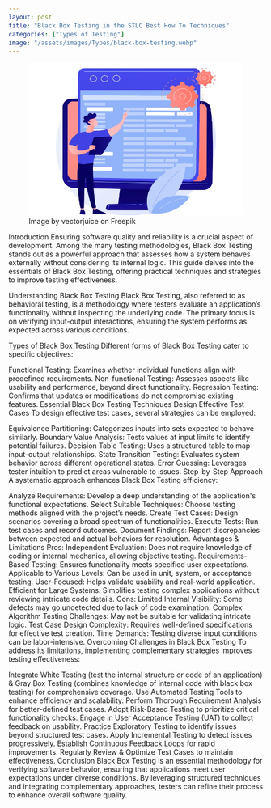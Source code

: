 ```yaml
---
layout: post
title: "Black Box Testing in the STLC Best How To Techniques"
categories: ["Types of Testing"]
image: "/assets/images/Types/black-box-testing.webp"
---
```


<figure>
  <img src="/assets/images/Types/black-box-testing.webp" alt="Black Box Testing" />
  <figcaption>Image by vectorjuice on Freepik</figcaption>
</figure>

Introduction
Ensuring software quality and reliability is a crucial aspect of development. Among the many testing methodologies, Black Box Testing stands out as a powerful approach that assesses how a system behaves externally without considering its internal logic. This guide delves into the essentials of Black Box Testing, offering practical techniques and strategies to improve testing effectiveness.

Understanding Black Box Testing
Black Box Testing, also referred to as behavioral testing, is a methodology where testers evaluate an application’s functionality without inspecting the underlying code. The primary focus is on verifying input-output interactions, ensuring the system performs as expected across various conditions.

Types of Black Box Testing
Different forms of Black Box Testing cater to specific objectives:

Functional Testing: Examines whether individual functions align with predefined requirements.
Non-functional Testing: Assesses aspects like usability and performance, beyond direct functionality.
Regression Testing: Confirms that updates or modifications do not compromise existing features.
Essential Black Box Testing Techniques
Design Effective Test Cases
To design effective test cases, several strategies can be employed:

Equivalence Partitioning: Categorizes inputs into sets expected to behave similarly.
Boundary Value Analysis: Tests values at input limits to identify potential failures.
Decision Table Testing: Uses a structured table to map input-output relationships.
State Transition Testing: Evaluates system behavior across different operational states.
Error Guessing: Leverages tester intuition to predict areas vulnerable to issues.
Step-by-Step Approach
A systematic approach enhances Black Box Testing efficiency:

Analyze Requirements: Develop a deep understanding of the application's functional expectations.
Select Suitable Techniques: Choose testing methods aligned with the project’s needs.
Create Test Cases: Design scenarios covering a broad spectrum of functionalities.
Execute Tests: Run test cases and record outcomes.
Document Findings: Report discrepancies between expected and actual behaviors for resolution.
Advantages & Limitations
Pros:
Independent Evaluation: Does not require knowledge of coding or internal mechanics, allowing objective testing.
Requirements-Based Testing: Ensures functionality meets specified user expectations.
Applicable to Various Levels: Can be used in unit, system, or acceptance testing.
User-Focused: Helps validate usability and real-world application.
Efficient for Large Systems: Simplifies testing complex applications without reviewing intricate code details.
Cons:
Limited Internal Visibility: Some defects may go undetected due to lack of code examination.
Complex Algorithm Testing Challenges: May not be suitable for validating intricate logic.
Test Case Design Complexity: Requires well-defined specifications for effective test creation.
Time Demands: Testing diverse input conditions can be labor-intensive.
Overcoming Challenges in Black Box Testing
To address its limitations, implementing complementary strategies improves testing effectiveness:

Integrate White Testing (test the internal structure or code of an application) & Gray Box Testing (combines knowledge of internal code with black box testing) for comprehensive coverage.
Use Automated Testing Tools to enhance efficiency and scalability.
Perform Thorough Requirement Analysis for better-defined test cases.
Adopt Risk-Based Testing to prioritize critical functionality checks.
Engage in User Acceptance Testing (UAT) to collect feedback on usability.
Practice Exploratory Testing to identify issues beyond structured test cases.
Apply Incremental Testing to detect issues progressively.
Establish Continuous Feedback Loops for rapid improvements.
Regularly Review & Optimize Test Cases to maintain effectiveness.
Conclusion
Black Box Testing is an essential methodology for verifying software behavior, ensuring that applications meet user expectations under diverse conditions. By leveraging structured techniques and integrating complementary approaches, testers can refine their process to enhance overall software quality.

